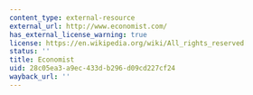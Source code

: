 ```yaml
---
content_type: external-resource
external_url: http://www.economist.com/
has_external_license_warning: true
license: https://en.wikipedia.org/wiki/All_rights_reserved
status: ''
title: Economist
uid: 28c05ea3-a9ec-433d-b296-d09cd227cf24
wayback_url: ''
---
```

